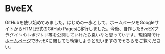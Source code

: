 # BveEX

GitHubを使い始めてみました。はじめの一歩として、ホームページをGoogleサイトからHTML形式のGitHub Pagesに移行しました。今後、自作したBveEXプラグインのレポジトリ等を公開していけたら良いなと思っています。現段階では[ホームページ](https://kei-bve.github.io/)でBveEXに関しても執筆しようと思いますのでそちらをご覧ください。
